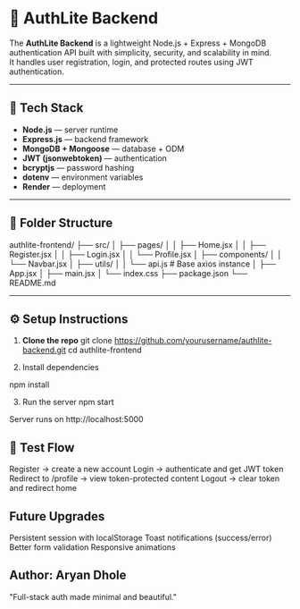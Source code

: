 # 🔐 AuthLite Backend

The **AuthLite Backend** is a lightweight Node.js + Express + MongoDB authentication API built with simplicity, security, and scalability in mind.  
It handles user registration, login, and protected routes using JWT authentication.

---

## 🚀 Tech Stack

- **Node.js** — server runtime  
- **Express.js** — backend framework  
- **MongoDB + Mongoose** — database + ODM  
- **JWT (jsonwebtoken)** — authentication  
- **bcryptjs** — password hashing  
- **dotenv** — environment variables  
- **Render** — deployment  

---

## 📁 Folder Structure
authlite-frontend/
├── src/
│ ├── pages/
│ │ ├── Home.jsx
│ │ ├── Register.jsx
│ │ ├── Login.jsx
│ │ └── Profile.jsx
│ ├── components/
│ │ └── Navbar.jsx
│ ├── utils/
│ │ └── api.js # Base axios instance
│ ├── App.jsx
│ ├── main.jsx
│ └── index.css
├── package.json
└── README.md


---

## ⚙️ Setup Instructions

1. **Clone the repo**
   git clone https://github.com/yourusername/authlite-backend.git
   cd authlite-frontend

2. Install dependencies 

npm install

3. Run the server 
npm start

Server runs on http://localhost:5000


## 🧪 Test Flow

Register → create a new account
Login → authenticate and get JWT token
Redirect to /profile → view token-protected content
Logout → clear token and redirect home

## Future Upgrades

Persistent session with localStorage
Toast notifications (success/error)
Better form validation
Responsive animations

## Author: Aryan Dhole
"Full-stack auth made minimal and beautiful."

